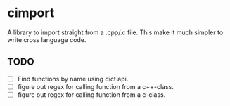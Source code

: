 # cimport

A library to import straight from a .cpp/.c file. This make it much simpler to write cross
language code.

## TODO

- [ ] Find functions by name using dict api.
- [ ] figure out regex for calling function from a c++-class.
- [ ] figure out regex for calling function from a c-class.
